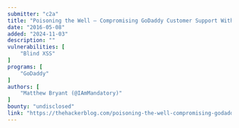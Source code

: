 ```yaml
---
submitter: "c2a"
title: "Poisoning the Well – Compromising GoDaddy Customer Support With Blind XSS"
date: "2016-05-08"
added: "2024-11-03"
description: ""
vulnerabilities: [
    "Blind XSS"
]
programs: [
    "GoDaddy"
]
authors: [
    "Matthew Bryant (@IAmMandatory)"
]
bounty: "undisclosed"
link: "https://thehackerblog.com/poisoning-the-well-compromising-godaddy-customer-support-with-blind-xss/index.html"
---
```




